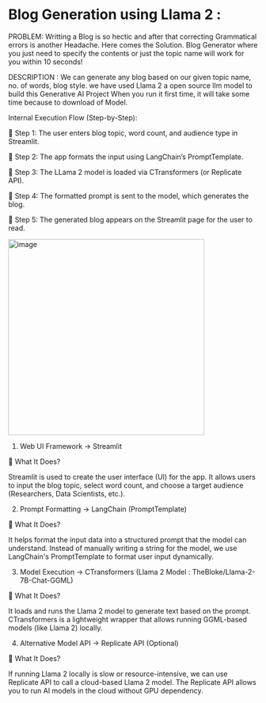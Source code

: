 # Blog Generation using Llama 2 :

PROBLEM:
Writting a Blog is so hectic and after that correcting Grammatical errors is another Headache. Here comes the Solution. Blog Generator where you just need to specify the contents or just the topic name will work for you within 10 seconds!

DESCRIPTION :
We can generate any blog based on our given topic name, no. of words, blog style. we have used Llama 2 a open source llm model to build this Generative AI Project When you run it first time, it will take some time because to download of Model.


Internal Execution Flow (Step-by-Step):  

📌 Step 1: The user enters blog topic, word count, and audience type in Streamlit.

📌 Step 2: The app formats the input using LangChain’s PromptTemplate.

📌 Step 3: The LLama 2 model is loaded via CTransformers (or Replicate API).

📌 Step 4: The formatted prompt is sent to the model, which generates the blog.

📌 Step 5: The generated blog appears on the Streamlit page for the user to read.

<img width="396" alt="image" src="https://github.com/user-attachments/assets/f43b6f62-db66-4981-9a9d-2b94df56a87d" />


1. Web UI Framework → Streamlit
   
🔹 What It Does?

Streamlit is used to create the user interface (UI) for the app.
It allows users to input the blog topic, select word count, and choose a target audience (Researchers, Data Scientists, etc.).

2. Prompt Formatting → LangChain (PromptTemplate)

🔹 What It Does?

It helps format the input data into a structured prompt that the model can understand.
Instead of manually writing a string for the model, we use LangChain's PromptTemplate to format user input dynamically.

3. Model Execution → CTransformers (Llama 2 Model : TheBloke/Llama-2-7B-Chat-GGML)
   
🔹 What It Does?

It loads and runs the Llama 2 model to generate text based on the prompt.
CTransformers is a lightweight wrapper that allows running GGML-based models (like Llama 2) locally.

 4. Alternative Model API → Replicate API (Optional)
    
🔹 What It Does?

If running Llama 2 locally is slow or resource-intensive, we can use Replicate API to call a cloud-based Llama 2 model.
The Replicate API allows you to run AI models in the cloud without GPU dependency.








